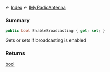 ← [Index](Api-Index) ← [IMyRadioAntenna](Sandbox.ModAPI.Ingame.IMyRadioAntenna)

### Summary

```csharp
public bool EnableBroadcasting { get; set; }
```

Gets or sets if broadcasting is enabled

### Returns

[bool](https://docs.microsoft.com/en-us/dotnet/api/system.boolean?view=netframework-4.6)

